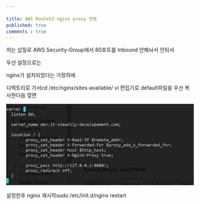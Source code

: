 ```yaml
---

title: AWS Route53 nginx proxy 연동
published: true
comments : true
---
```



저는 삽질로 AWS Security-Group에서 80포트를 Inbound 안해놔서 안되서

우선 설정으로는

nginx가 설치되었다는 가정하에

디렉토리로 가서cd /etc/nginx/sites-available/ vi 편집기로 default파일을 우선 복사한다음 열면


![](/assets/imgs/2017/05/24/route53-nginx-proxy1_20170524.png)

설정한후 nginx 재시작sudo /etc/init.d/nginx restart